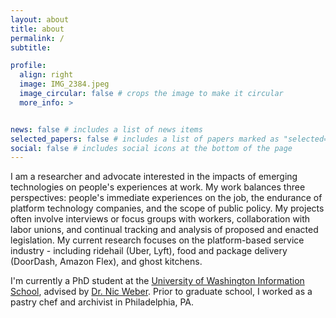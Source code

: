 ```yaml
---
layout: about
title: about
permalink: /
subtitle: 

profile:
  align: right
  image: IMG_2384.jpeg
  image_circular: false # crops the image to make it circular
  more_info: >


news: false # includes a list of news items
selected_papers: false # includes a list of papers marked as "selected={true}"
social: false # includes social icons at the bottom of the page
---
```


I am a researcher and advocate interested in the impacts of emerging technologies on people's experiences at work. My work balances three perspectives: people's immediate experiences on the job, the endurance of platform technology companies, and the scope of public policy. My projects often involve interviews or focus groups with workers, collaboration with labor unions, and continual tracking and analysis of proposed and enacted legislation. My current research focuses on the platform-based service industry - including ridehail (Uber, Lyft), food and package delivery (DoorDash, Amazon Flex), and ghost kitchens. 

I'm currently a PhD student at the [University of Washington Information School](https://ischool.uw.edu/), advised by [Dr. Nic Weber](https://ischool.uw.edu/people/faculty/profile/nmweber). Prior to graduate school, I worked as a pastry chef and archivist in Philadelphia, PA. 

